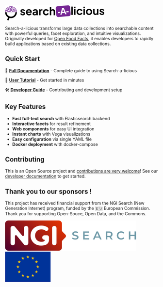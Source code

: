 ![Search-a-licious](./assets/RVB_HORIZONTAL_WHITE_BG_SEARCH-A-LICIOUS-50.png "Search-a-licious logo")

Search-a-licious transforms large data collections into searchable content with powerful queries, facet exploration, and intuitive visualizations. Originally developed for [Open Food Facts](https://world.openfoodfacts.org/), it enables developers to rapidly build applications based on existing data collections.

## Quick Start

📖 **[Full Documentation](https://openfoodfacts.github.io/search-a-licious/)** - Complete guide to using Search-a-licious

🚀 **[User Tutorial](https://openfoodfacts.github.io/search-a-licious/users/tutorial/)** - Get started in minutes

🛠️ **[Developer Guide](https://openfoodfacts.github.io/search-a-licious/devs/introduction/)** - Contributing and development setup

## Key Features

- **Fast full-text search** with Elasticsearch backend
- **Interactive facets** for result refinement  
- **Web components** for easy UI integration
- **Instant charts** with Vega visualizations
- **Easy configuration** via single YAML file
- **Docker deployment** with docker-compose

## Contributing

This is an Open Source project and [contributions are very welcome](https://openfoodfacts.github.io/search-a-licious/devs/introduction/)! See our [developer documentation](https://openfoodfacts.github.io/search-a-licious/devs/) to get started.


## Thank you to our sponsors !

This project has received financial support from the NGI Search (New Generation Internet) program, funded by the 🇪🇺 European Commission. Thank you for supporting Open-Souce, Open Data, and the Commons.

<img src="./docs/assets/NGISearch_logo_tag_icon.svg" alt="NGI-search logo" title="NGI-search logo" height="100" />  
<img src="./docs/assets/europa-flag.jpg" alt="European flag" title="European flag" height="100" />
